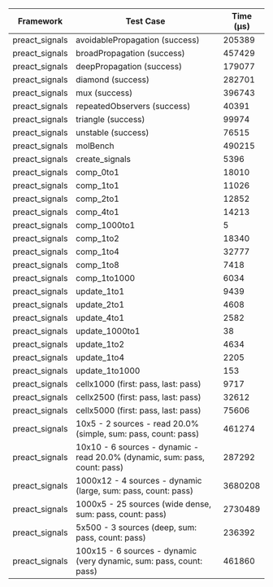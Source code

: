 | Framework | Test Case | Time (μs) |
| --- | --- | --- |
| preact_signals | avoidablePropagation (success) | 205389 |
| preact_signals | broadPropagation (success) | 457429 |
| preact_signals | deepPropagation (success) | 179077 |
| preact_signals | diamond (success) | 282701 |
| preact_signals | mux (success) | 396743 |
| preact_signals | repeatedObservers (success) | 40391 |
| preact_signals | triangle (success) | 99974 |
| preact_signals | unstable (success) | 76515 |
| preact_signals | molBench | 490215 |
| preact_signals | create_signals | 5396 |
| preact_signals | comp_0to1 | 18010 |
| preact_signals | comp_1to1 | 11026 |
| preact_signals | comp_2to1 | 12852 |
| preact_signals | comp_4to1 | 14213 |
| preact_signals | comp_1000to1 | 5 |
| preact_signals | comp_1to2 | 18340 |
| preact_signals | comp_1to4 | 32777 |
| preact_signals | comp_1to8 | 7418 |
| preact_signals | comp_1to1000 | 6034 |
| preact_signals | update_1to1 | 9439 |
| preact_signals | update_2to1 | 4608 |
| preact_signals | update_4to1 | 2582 |
| preact_signals | update_1000to1 | 38 |
| preact_signals | update_1to2 | 4634 |
| preact_signals | update_1to4 | 2205 |
| preact_signals | update_1to1000 | 153 |
| preact_signals | cellx1000 (first: pass, last: pass) | 9717 |
| preact_signals | cellx2500 (first: pass, last: pass) | 32612 |
| preact_signals | cellx5000 (first: pass, last: pass) | 75606 |
| preact_signals | 10x5 - 2 sources - read 20.0% (simple, sum: pass, count: pass) | 461274 |
| preact_signals | 10x10 - 6 sources - dynamic - read 20.0% (dynamic, sum: pass, count: pass) | 287292 |
| preact_signals | 1000x12 - 4 sources - dynamic (large, sum: pass, count: pass) | 3680208 |
| preact_signals | 1000x5 - 25 sources (wide dense, sum: pass, count: pass) | 2730489 |
| preact_signals | 5x500 - 3 sources (deep, sum: pass, count: pass) | 236392 |
| preact_signals | 100x15 - 6 sources - dynamic (very dynamic, sum: pass, count: pass) | 461860 |
